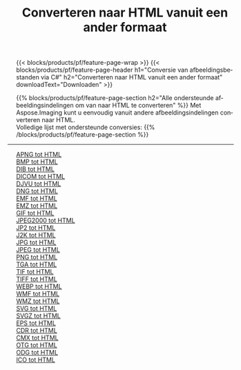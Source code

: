 ﻿---
title: Converteren naar HTML vanuit een ander formaat 
weight: 3920
url: /nl/net/conversion/to/html 
lang: nl
langdirlevel: 2
locales: zh-hans,ja,it,ru,de,es,fr,nl,id,lt,pl,pt,vi,tr,ko,zh-hant,ar,hi,th,sv,cs,uk,he
description: Met behulp van Aspose.Imaging kunt u eenvoudig converteren naar HTML vanuit een ander formaat
---

{{< blocks/products/pf/feature-page-wrap >}}
{{< blocks/products/pf/feature-page-header h1="Conversie van afbeeldingsbestanden via C#" h2="Converteren naar HTML vanuit een ander formaat" downloadText="Downloaden" >}}


{{% blocks/products/pf/feature-page-section  h2="Alle ondersteunde afbeeldingsindelingen om van naar HTML te converteren" %}}
Met Aspose.Imaging kunt u eenvoudig vanuit andere afbeeldingsindelingen converteren naar HTML.
<br/>
Volledige lijst met ondersteunde conversies:
{{% /blocks/products/pf/feature-page-section %}}
<div class="container-fluid productfamilypage bg-gray">
    <div class="convertypes bg-gray agp-content section">
        <div class="container">
		<hr style="margin-left:-20px;"/>
		<div class="row other-converters">
		    <div class='col-md-2 other-converter remove-lp remove-rp'><a href="/imaging/nl/net/conversion/apng-to-html" >APNG tot HTML</a></div>
<div class='col-md-2 other-converter remove-lp remove-rp'><a href="/imaging/nl/net/conversion/bmp-to-html" >BMP tot HTML</a></div>
<div class='col-md-2 other-converter remove-lp remove-rp'><a href="/imaging/nl/net/conversion/dib-to-html" >DIB tot HTML</a></div>
<div class='col-md-2 other-converter remove-lp remove-rp'><a href="/imaging/nl/net/conversion/dicom-to-html" >DICOM tot HTML</a></div>
<div class='col-md-2 other-converter remove-lp remove-rp'><a href="/imaging/nl/net/conversion/djvu-to-html" >DJVU tot HTML</a></div>
<div class='col-md-2 other-converter remove-lp remove-rp'><a href="/imaging/nl/net/conversion/dng-to-html" >DNG tot HTML</a></div>
<div class='col-md-2 other-converter remove-lp remove-rp'><a href="/imaging/nl/net/conversion/emf-to-html" >EMF tot HTML</a></div>
<div class='col-md-2 other-converter remove-lp remove-rp'><a href="/imaging/nl/net/conversion/emz-to-html" >EMZ tot HTML</a></div>
<div class='col-md-2 other-converter remove-lp remove-rp'><a href="/imaging/nl/net/conversion/gif-to-html" >GIF tot HTML</a></div>
<div class='col-md-2 other-converter remove-lp remove-rp'><a href="/imaging/nl/net/conversion/jpeg2000-to-html" >JPEG2000 tot HTML</a></div>
<div class='col-md-2 other-converter remove-lp remove-rp'><a href="/imaging/nl/net/conversion/jp2-to-html" >JP2 tot HTML</a></div>
<div class='col-md-2 other-converter remove-lp remove-rp'><a href="/imaging/nl/net/conversion/j2k-to-html" >J2K tot HTML</a></div>
<div class='col-md-2 other-converter remove-lp remove-rp'><a href="/imaging/nl/net/conversion/jpg-to-html" >JPG tot HTML</a></div>
<div class='col-md-2 other-converter remove-lp remove-rp'><a href="/imaging/nl/net/conversion/jpeg-to-html" >JPEG tot HTML</a></div>
<div class='col-md-2 other-converter remove-lp remove-rp'><a href="/imaging/nl/net/conversion/png-to-html" >PNG tot HTML</a></div>
<div class='col-md-2 other-converter remove-lp remove-rp'><a href="/imaging/nl/net/conversion/tga-to-html" >TGA tot HTML</a></div>
<div class='col-md-2 other-converter remove-lp remove-rp'><a href="/imaging/nl/net/conversion/tif-to-html" >TIF tot HTML</a></div>
<div class='col-md-2 other-converter remove-lp remove-rp'><a href="/imaging/nl/net/conversion/tiff-to-html" >TIFF tot HTML</a></div>
<div class='col-md-2 other-converter remove-lp remove-rp'><a href="/imaging/nl/net/conversion/webp-to-html" >WEBP tot HTML</a></div>
<div class='col-md-2 other-converter remove-lp remove-rp'><a href="/imaging/nl/net/conversion/wmf-to-html" >WMF tot HTML</a></div>
<div class='col-md-2 other-converter remove-lp remove-rp'><a href="/imaging/nl/net/conversion/wmz-to-html" >WMZ tot HTML</a></div>
<div class='col-md-2 other-converter remove-lp remove-rp'><a href="/imaging/nl/net/conversion/svg-to-html" >SVG tot HTML</a></div>
<div class='col-md-2 other-converter remove-lp remove-rp'><a href="/imaging/nl/net/conversion/svgz-to-html" >SVGZ tot HTML</a></div>
<div class='col-md-2 other-converter remove-lp remove-rp'><a href="/imaging/nl/net/conversion/eps-to-html" >EPS tot HTML</a></div>
<div class='col-md-2 other-converter remove-lp remove-rp'><a href="/imaging/nl/net/conversion/cdr-to-html" >CDR tot HTML</a></div>
<div class='col-md-2 other-converter remove-lp remove-rp'><a href="/imaging/nl/net/conversion/cmx-to-html" >CMX tot HTML</a></div>
<div class='col-md-2 other-converter remove-lp remove-rp'><a href="/imaging/nl/net/conversion/otg-to-html" >OTG tot HTML</a></div>
<div class='col-md-2 other-converter remove-lp remove-rp'><a href="/imaging/nl/net/conversion/odg-to-html" >ODG tot HTML</a></div>
<div class='col-md-2 other-converter remove-lp remove-rp'><a href="/imaging/nl/net/conversion/ico-to-html" >ICO tot HTML</a></div>
                </div>
        </div>
    </div>
</div>
<br/>

